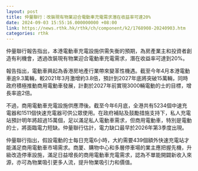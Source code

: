 ```yaml
---
layout: post
title: 仲量聯行：改裝現有物業迎合電動車充電需求潛在收益率可達20%
date: 2024-09-03 15:55:16.000000000 +08:00
link: https://news.rthk.hk/rthk/ch/component/k2/1768908-20240903.htm
categories: rthk
---
```


仲量聯行報告指出，本港電動車充電設施供需失衡的預期，為房產業主和投資者創造有利機會，透過改裝現有物業迎合電動車充電需求，潛在收益率可達到20%。

報告指出，電動車興起為香港房地產行業帶來變革性機遇。截至今年4月本港電動車逾9.3萬輛，較2021年3月激增約3.8倍，預計到2027年底將突破15萬輛，同時政府積極推動商用電動車發展，計劃於2027年前實現3000輛電動的士的目標，增長率逾2倍。

不過，商用電動車充電設施供應滯後。截至今年6月底，全港共有5234個中速充電器和1511個快速充電器可供公眾使用。在政府補貼及鼓勵措施支持下，私人充電站預計明年將超過15萬個，足以滿足私人電動車需求，但商用電動車，特別是電動的士，將面臨電力短缺。仲量聯行估計，電力缺口最早於2026年第3季度出現。

仲量聯行指出，假設電動的士每日充電6小時，大約需要439個額外快速充電站才能滿足商用電動車市場需求。商厦、購物中心和多層停車場的業主應把握先機，升級改造停車設施，滿足日益增長的商用電動車充電需求，認為不單能開闢新收入來源，亦可為物業吸引更多人流，提升物業吸引力和價值。

